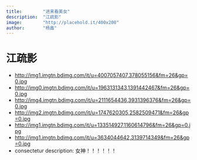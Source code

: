 ```yaml
---
title:        "进来看美女"
description:  "江疏影"
image:        "http://placehold.it/400x200"
author:       "杨鑫"
---
```


江疏影
============

- http://img1.imgtn.bdimg.com/it/u=4007057407,378055156&fm=26&gp=0.jpg
- http://img0.imgtn.bdimg.com/it/u=1963131343,1391442467&fm=26&gp=0.jpg
- http://img4.imgtn.bdimg.com/it/u=2111654436,3931396376&fm=26&gp=0.jpg
- http://img2.imgtn.bdimg.com/it/u=1747620305,2582509471&fm=26&gp=0.jpg
- http://img1.imgtn.bdimg.com/it/u=133514927,1160614796&fm=26&gp=0.jpg
- http://img1.imgtn.bdimg.com/it/u=3634044642,3139714349&fm=26&gp=0.jpg
- consectetur
description: 女神！！！！！！


